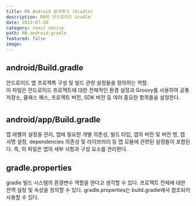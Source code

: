 ```yaml
---
title: RN Android 분석하기 (Gradle)
description: RN의 안드로이드 Gradle
date: 2023-07-28
category: react native
path: RN-android-gradle
featured: false
image:
---
```


## android/Build.gradle

안드로이드 앱 프로젝특 구성 및 빌드 관련 설정들을 정의하는 역할.  
이 파일은 안드로이드 프로젝트에 대한 전체적인 환경 설정과 Groovy를 사용하여 공통 저장소, 클래스 패스, 프로젝트 버전, SDK 버전 등 여러 중요한 항목들을 설정한다.

#

## android/app/Build.gradle

앱 레벨의 설정을 관리, 앱에 필요한 개별 의존성, 빌드 타입, 앱의 버전 및 버전 명, 앱 서명 설정, dependencies 의존성 및 라이브러리 등 앱 모듈에 관련된 설정들이 포함된다. 즉, 이 파일은 앱의 세부 사항과 구성 요소를 관리한다.

## gradle.properties

gradle 빌드 시스템의 환경변수 역할을 한다고 생각할 수 있다. 프로젝트 전체에 대한 전역 설정 및 속성을 정의할 수 있다.
gradle.properties는 build.gradle에서 참조되어 사용할 수 있다.
